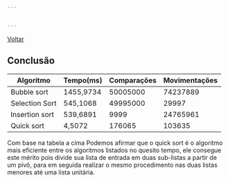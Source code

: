 ```yaml
---


---
```


<p><a href="../Summary.md">Voltar</a></p>
<h2 id="conclusão">Conclusão</h2>

<table>
<thead>
<tr>
<th>Algoritmo</th>
<th>Tempo(ms)</th>
<th>Comparações</th>
<th>Movimentações</th>
</tr>
</thead>
<tbody>
<tr>
<td>Bubble sort</td>
<td>1455,9734</td>
<td>50005000</td>
<td>74237889</td>
</tr>
<tr>
<td>Selection Sort</td>
<td>545,1068</td>
<td>49995000</td>
<td>29997</td>
</tr>
<tr>
<td>Insertion sort</td>
<td>539,6891</td>
<td>9999</td>
<td>24765961</td>
</tr>
<tr>
<td>Quick sort</td>
<td>4,5072</td>
<td>176065</td>
<td>103635</td>
</tr>
</tbody>
</table><p>Com base na tabela a cima Podemos afirmar que o quick sort é o algoritmo mais eficiente entre os algoritmos listados no quesito tempo, ele consegue este mérito pois divide sua lista de entrada em duas sub-listas a partir de um pivô, para em seguida realizar o mesmo procedimento nas duas listas menores até uma lista unitária.</p>

